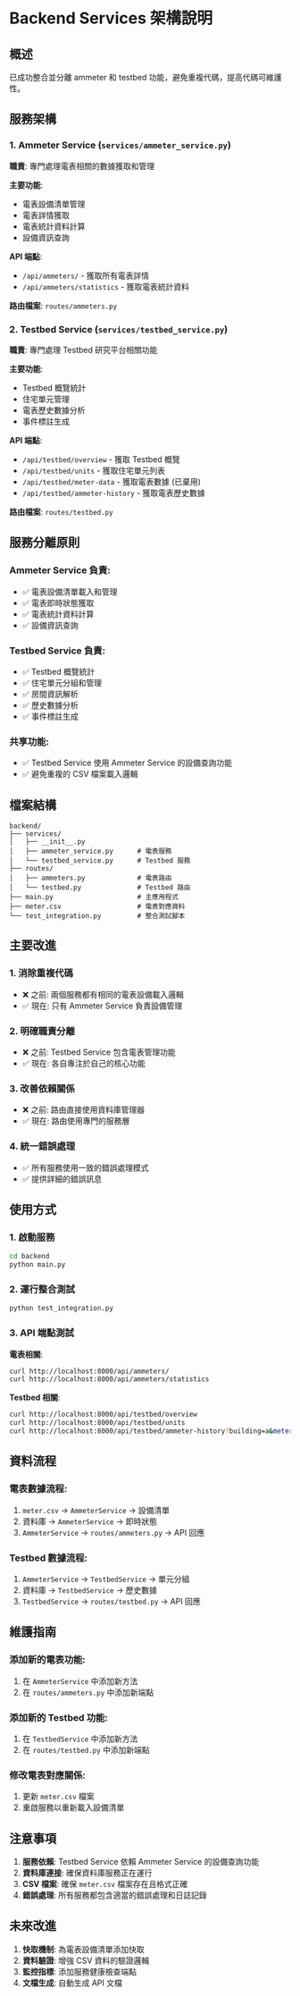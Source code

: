 # Backend Services 架構說明

## 概述

已成功整合並分離 ammeter 和 testbed 功能，避免重複代碼，提高代碼可維護性。

## 服務架構

### 1. Ammeter Service (`services/ammeter_service.py`)

**職責**: 專門處理電表相關的數據獲取和管理

**主要功能**:
- 電表設備清單管理
- 電表詳情獲取
- 電表統計資料計算
- 設備資訊查詢

**API 端點**:
- `/api/ammeters/` - 獲取所有電表詳情
- `/api/ammeters/statistics` - 獲取電表統計資料

**路由檔案**: `routes/ammeters.py`

### 2. Testbed Service (`services/testbed_service.py`)

**職責**: 專門處理 Testbed 研究平台相關功能

**主要功能**:
- Testbed 概覽統計
- 住宅單元管理
- 電表歷史數據分析
- 事件標註生成

**API 端點**:
- `/api/testbed/overview` - 獲取 Testbed 概覽
- `/api/testbed/units` - 獲取住宅單元列表
- `/api/testbed/meter-data` - 獲取電表數據 (已棄用)
- `/api/testbed/ammeter-history` - 獲取電表歷史數據

**路由檔案**: `routes/testbed.py`

## 服務分離原則

### Ammeter Service 負責:
- ✅ 電表設備清單載入和管理
- ✅ 電表即時狀態獲取
- ✅ 電表統計資料計算
- ✅ 設備資訊查詢

### Testbed Service 負責:
- ✅ Testbed 概覽統計
- ✅ 住宅單元分組和管理
- ✅ 房間資訊解析
- ✅ 歷史數據分析
- ✅ 事件標註生成

### 共享功能:
- ✅ Testbed Service 使用 Ammeter Service 的設備查詢功能
- ✅ 避免重複的 CSV 檔案載入邏輯

## 檔案結構

```
backend/
├── services/
│   ├── __init__.py
│   ├── ammeter_service.py      # 電表服務
│   └── testbed_service.py      # Testbed 服務
├── routes/
│   ├── ammeters.py             # 電表路由
│   └── testbed.py              # Testbed 路由
├── main.py                     # 主應用程式
├── meter.csv                   # 電表對應資料
└── test_integration.py         # 整合測試腳本
```

## 主要改進

### 1. 消除重複代碼
- ❌ 之前: 兩個服務都有相同的電表設備載入邏輯
- ✅ 現在: 只有 Ammeter Service 負責設備管理

### 2. 明確職責分離
- ❌ 之前: Testbed Service 包含電表管理功能
- ✅ 現在: 各自專注於自己的核心功能

### 3. 改善依賴關係
- ❌ 之前: 路由直接使用資料庫管理器
- ✅ 現在: 路由使用專門的服務層

### 4. 統一錯誤處理
- ✅ 所有服務使用一致的錯誤處理模式
- ✅ 提供詳細的錯誤訊息

## 使用方式

### 1. 啟動服務
```bash
cd backend
python main.py
```

### 2. 運行整合測試
```bash
python test_integration.py
```

### 3. API 端點測試

**電表相關**:
```bash
curl http://localhost:8000/api/ammeters/
curl http://localhost:8000/api/ammeters/statistics
```

**Testbed 相關**:
```bash
curl http://localhost:8000/api/testbed/overview
curl http://localhost:8000/api/testbed/units
curl http://localhost:8000/api/testbed/ammeter-history?building=a&meter_number=102&start_date=2025-01-01&end_date=2025-01-31
```

## 資料流程

### 電表數據流程:
1. `meter.csv` → `AmmeterService` → 設備清單
2. 資料庫 → `AmmeterService` → 即時狀態
3. `AmmeterService` → `routes/ammeters.py` → API 回應

### Testbed 數據流程:
1. `AmmeterService` → `TestbedService` → 單元分組
2. 資料庫 → `TestbedService` → 歷史數據
3. `TestbedService` → `routes/testbed.py` → API 回應

## 維護指南

### 添加新的電表功能:
1. 在 `AmmeterService` 中添加新方法
2. 在 `routes/ammeters.py` 中添加新端點

### 添加新的 Testbed 功能:
1. 在 `TestbedService` 中添加新方法
2. 在 `routes/testbed.py` 中添加新端點

### 修改電表對應關係:
1. 更新 `meter.csv` 檔案
2. 重啟服務以重新載入設備清單

## 注意事項

1. **服務依賴**: Testbed Service 依賴 Ammeter Service 的設備查詢功能
2. **資料庫連接**: 確保資料庫服務正在運行
3. **CSV 檔案**: 確保 `meter.csv` 檔案存在且格式正確
4. **錯誤處理**: 所有服務都包含適當的錯誤處理和日誌記錄

## 未來改進

1. **快取機制**: 為電表設備清單添加快取
2. **資料驗證**: 增強 CSV 資料的驗證邏輯
3. **監控指標**: 添加服務健康檢查端點
4. **文檔生成**: 自動生成 API 文檔 
